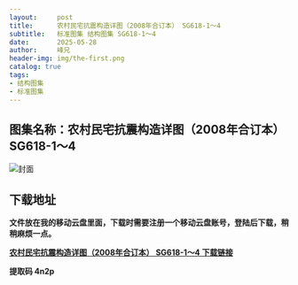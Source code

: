 ```yaml
---
layout:     post
title:      农村民宅抗震构造详图（2008年合订本） SG618-1～4
subtitle:   标准图集 结构图集 SG618-1～4
date:       2025-05-28
author:     峰兄
header-img: img/the-first.png
catalog: true
tags:
- 结构图集
- 标准图集
---
```

## 图集名称：农村民宅抗震构造详图（2008年合订本） SG618-1～4
![封面](https://pic1.imgdb.cn/item/6837b74c58cb8da5c8171053.jpg)


## 下载地址 ##
**文件放在我的移动云盘里面，下载时需要注册一个移动云盘账号，登陆后下载，稍稍麻烦一点。**  
  
[**农村民宅抗震构造详图（2008年合订本） SG618-1～4 下载链接**](https://caiyun.139.com/w/i/2nc6qoAYhc4hu)


**提取码 4n2p**

